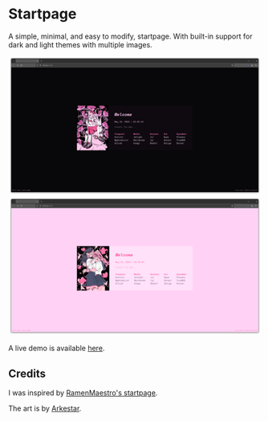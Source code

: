 # Startpage
A simple, minimal, and easy to modify, startpage. With built-in support for dark and light themes with multiple images.

![Dark theme](assets/demo/dark.png)
![Light theme](assets/demo/light.png)

A live demo is available [here](https://wolfiy.gitlab.io/wlfys-minimal-startpage/).


## Credits
I was inspired by [RamenMaestro's startpage](https://github.com/RamenMaestro/startpage).

The art is by [Arkestar](https://twitter.com/Arkestar).
